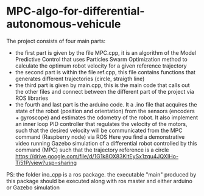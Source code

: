 # MPC-algo-for-differential-autonomous-vehicule
The project consists of four main parts:
- the first part is given by the file MPC.cpp, it is an algorithm of the Model Predictive Control that uses Particles Swarm Optimization method to calculate the optimum robot velocity for a given reference trajectory
- the second part is within the file ref.cpp, this file contains functions that generates different trajectories (circle, straigth line)
- the third part is given by main.cpp, this is the main code that calls out the other files and connect between the different part of the project via ROS libraries
- the fourth and last part is the arduino code. It a .ino file that acquires the state of the robot (position and orientation) from the sensors (encoders + gyroscope) and estimates the odometry of the robot. It also implement an inner loop PID controller that regulates the velocity of the motors, such that the desired velocity will be communicated from the MPC command (Raspberry node)  via ROS
Here you find a demonstrative video running Gazebo simulation of a differential robot controlled by this command (MPC) such that the trajectory reference is a circle
https://drive.google.com/file/d/1G1k8OX83KltEySx1zqu4JQXIHo-Ti51P/view?usp=sharing

PS: the folder ino_cpp is a ros package. the executable "main" produced by this package should be executed along with ros master and either arduino or Gazebo simulation 

